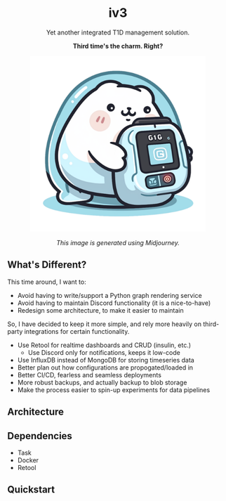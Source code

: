 <div align="center">

# iv3
Yet another integrated T1D management solution.

**Third time's the charm. Right?**

<img src="./.media/ghost_gopher.png" width="400" height="400">

*This image is generated using Midjourney.*

</div>

## What's Different?
This time around, I want to:
- Avoid having to write/support a Python graph rendering service
- Avoid having to maintain Discord functionality (it is a nice-to-have)
- Redesign some architecture, to make it easier to maintain

So, I have decided to keep it more simple, and rely more heavily on third-party integrations for certain functionality.
- Use Retool for realtime dashboards and CRUD (insulin, etc.)
    - Use Discord only for notifications, keeps it low-code
- Use InfluxDB instead of MongoDB for storing timeseries data
- Better plan out how configurations are propogated/loaded in
- Better CI/CD, fearless and seamless deployments
- More robust backups, and actually backup to blob storage
- Make the process easier to spin-up experiments for data pipelines

## Architecture

## Dependencies
- Task
- Docker
- Retool

## Quickstart